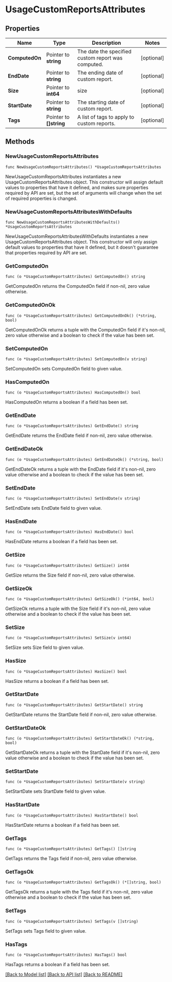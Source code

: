 # UsageCustomReportsAttributes

## Properties

Name | Type | Description | Notes
---- | ---- | ----------- | ------
**ComputedOn** | Pointer to **string** | The date the specified custom report was computed. | [optional] 
**EndDate** | Pointer to **string** | The ending date of custom report. | [optional] 
**Size** | Pointer to **int64** | size | [optional] 
**StartDate** | Pointer to **string** | The starting date of custom report. | [optional] 
**Tags** | Pointer to **[]string** | A list of tags to apply to custom reports. | [optional] 

## Methods

### NewUsageCustomReportsAttributes

`func NewUsageCustomReportsAttributes() *UsageCustomReportsAttributes`

NewUsageCustomReportsAttributes instantiates a new UsageCustomReportsAttributes object.
This constructor will assign default values to properties that have it defined,
and makes sure properties required by API are set, but the set of arguments
will change when the set of required properties is changed.

### NewUsageCustomReportsAttributesWithDefaults

`func NewUsageCustomReportsAttributesWithDefaults() *UsageCustomReportsAttributes`

NewUsageCustomReportsAttributesWithDefaults instantiates a new UsageCustomReportsAttributes object.
This constructor will only assign default values to properties that have it defined,
but it doesn't guarantee that properties required by API are set.

### GetComputedOn

`func (o *UsageCustomReportsAttributes) GetComputedOn() string`

GetComputedOn returns the ComputedOn field if non-nil, zero value otherwise.

### GetComputedOnOk

`func (o *UsageCustomReportsAttributes) GetComputedOnOk() (*string, bool)`

GetComputedOnOk returns a tuple with the ComputedOn field if it's non-nil, zero value otherwise
and a boolean to check if the value has been set.

### SetComputedOn

`func (o *UsageCustomReportsAttributes) SetComputedOn(v string)`

SetComputedOn sets ComputedOn field to given value.

### HasComputedOn

`func (o *UsageCustomReportsAttributes) HasComputedOn() bool`

HasComputedOn returns a boolean if a field has been set.

### GetEndDate

`func (o *UsageCustomReportsAttributes) GetEndDate() string`

GetEndDate returns the EndDate field if non-nil, zero value otherwise.

### GetEndDateOk

`func (o *UsageCustomReportsAttributes) GetEndDateOk() (*string, bool)`

GetEndDateOk returns a tuple with the EndDate field if it's non-nil, zero value otherwise
and a boolean to check if the value has been set.

### SetEndDate

`func (o *UsageCustomReportsAttributes) SetEndDate(v string)`

SetEndDate sets EndDate field to given value.

### HasEndDate

`func (o *UsageCustomReportsAttributes) HasEndDate() bool`

HasEndDate returns a boolean if a field has been set.

### GetSize

`func (o *UsageCustomReportsAttributes) GetSize() int64`

GetSize returns the Size field if non-nil, zero value otherwise.

### GetSizeOk

`func (o *UsageCustomReportsAttributes) GetSizeOk() (*int64, bool)`

GetSizeOk returns a tuple with the Size field if it's non-nil, zero value otherwise
and a boolean to check if the value has been set.

### SetSize

`func (o *UsageCustomReportsAttributes) SetSize(v int64)`

SetSize sets Size field to given value.

### HasSize

`func (o *UsageCustomReportsAttributes) HasSize() bool`

HasSize returns a boolean if a field has been set.

### GetStartDate

`func (o *UsageCustomReportsAttributes) GetStartDate() string`

GetStartDate returns the StartDate field if non-nil, zero value otherwise.

### GetStartDateOk

`func (o *UsageCustomReportsAttributes) GetStartDateOk() (*string, bool)`

GetStartDateOk returns a tuple with the StartDate field if it's non-nil, zero value otherwise
and a boolean to check if the value has been set.

### SetStartDate

`func (o *UsageCustomReportsAttributes) SetStartDate(v string)`

SetStartDate sets StartDate field to given value.

### HasStartDate

`func (o *UsageCustomReportsAttributes) HasStartDate() bool`

HasStartDate returns a boolean if a field has been set.

### GetTags

`func (o *UsageCustomReportsAttributes) GetTags() []string`

GetTags returns the Tags field if non-nil, zero value otherwise.

### GetTagsOk

`func (o *UsageCustomReportsAttributes) GetTagsOk() (*[]string, bool)`

GetTagsOk returns a tuple with the Tags field if it's non-nil, zero value otherwise
and a boolean to check if the value has been set.

### SetTags

`func (o *UsageCustomReportsAttributes) SetTags(v []string)`

SetTags sets Tags field to given value.

### HasTags

`func (o *UsageCustomReportsAttributes) HasTags() bool`

HasTags returns a boolean if a field has been set.


[[Back to Model list]](../README.md#documentation-for-models) [[Back to API list]](../README.md#documentation-for-api-endpoints) [[Back to README]](../README.md)


